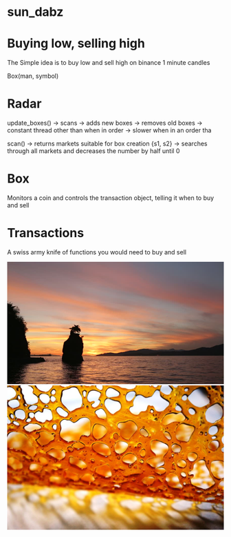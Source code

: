 # sun_dabz

# Buying low, selling high
The Simple idea is to buy low and sell high on binance 1 minute candles


Box(man, symbol)

# Radar
update_boxes() 
  -> scans
  -> adds new boxes
  -> removes old boxes
  -> constant thread other than when in order
  -> slower when in an order tha
  
scan()
  -> returns markets suitable for box creation 
        {s1, s2}
  -> searches through all markets and decreases the number by half until 0

# Box
Monitors a coin and controls the transaction object, telling it when to buy and sell

# Transactions
A swiss army knife of functions you would need to buy and sell



![](images/sunset.jpg)
![](images/dabs.jpg)
